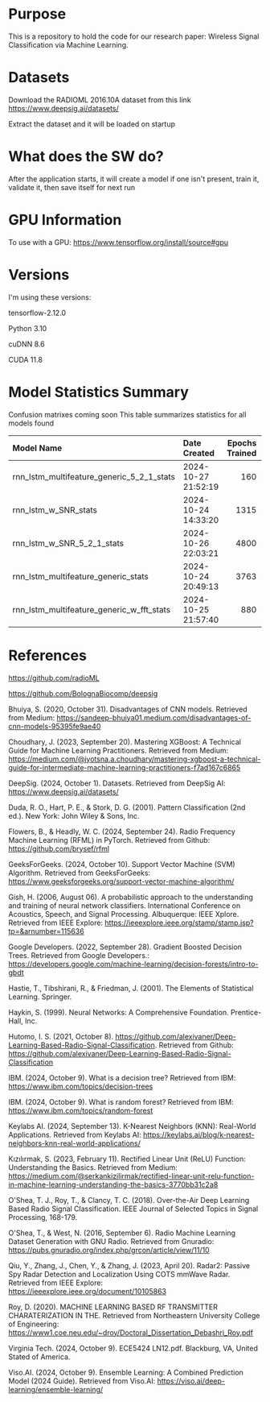 # Purpose

This is a repository to hold the code for our research paper: Wireless Signal Classification via Machine Learning.

# Datasets

Download the RADIOML 2016.10A dataset from this link https://www.deepsig.ai/datasets/

Extract the dataset and it will be loaded on startup

# What does the SW do?
After the application starts, it will create a model if one isn't present, train it, validate it, then save itself for next run

# GPU Information
To use with a GPU:
https://www.tensorflow.org/install/source#gpu

# Versions
I'm using these versions:

tensorflow-2.12.0

Python 3.10	

cuDNN 8.6

CUDA 11.8


# Model Statistics Summary
Confusion matrixes coming soon
This table summarizes statistics for all models found

| Model Name                                | Date Created        |   Epochs Trained |   Best Accuracy |   Current Accuracy | Last Trained        |
|:------------------------------------------|:--------------------|-----------------:|----------------:|-------------------:|:--------------------|
| rnn_lstm_multifeature_generic_5_2_1_stats | 2024-10-27 21:52:19 |              160 |        0.527705 |           0.520023 | 2024-10-27 23:02:44 |
| rnn_lstm_w_SNR_stats                      | 2024-10-24 14:33:20 |             1315 |        0.657091 |           0.654955 | 2024-10-26 15:51:42 |
| rnn_lstm_w_SNR_5_2_1_stats                | 2024-10-26 22:03:21 |             4800 |        0.675909 |           0.674455 | 2024-10-27 23:04:09 |
| rnn_lstm_multifeature_generic_stats       | 2024-10-24 20:49:13 |             3763 |        0.550136 |           0.538636 | 2024-10-27 21:42:37 |
| rnn_lstm_multifeature_generic_w_fft_stats | 2024-10-25 21:57:40 |              880 |        0.517455 |           0.515477 | 2024-10-26 11:55:08 |


# References

https://github.com/radioML

https://github.com/BolognaBiocomp/deepsig

​​Bhuiya, S. (2020, October 31). Disadvantages of CNN models. Retrieved from Medium: https://sandeep-bhuiya01.medium.com/disadvantages-of-cnn-models-95395fe9ae40 

​Choudhary, J. (2023, September 20). Mastering XGBoost: A Technical Guide for Machine Learning Practitioners. Retrieved from Medium: https://medium.com/@jyotsna.a.choudhary/mastering-xgboost-a-technical-guide-for-intermediate-machine-learning-practitioners-f7ad167c6865 

​DeepSig. (2024, October 1). Datasets. Retrieved from DeepSig AI: https://www.deepsig.ai/datasets/ 

​Duda, R. O., Hart, P. E., & Stork, D. G. (2001). Pattern Classification (2nd ed.). New York: John Wiley & Sons, Inc. 

​Flowers, B., & Headly, W. C. (2024, September 24). Radio Frequency Machine Learning (RFML) in PyTorch. Retrieved from Github: https://github.com/brysef/rfml 

​GeeksForGeeks. (2024, October 10). Support Vector Machine (SVM) Algorithm. Retrieved from GeeksForGeeks: https://www.geeksforgeeks.org/support-vector-machine-algorithm/ 

​Gish, H. (2006, August 06). A probabilistic approach to the understanding and training of neural network classifiers. International Conference on Acoustics, Speech, and Signal Processing. Albuquerque: IEEE Xplore. Retrieved from IEEE Explore: https://ieeexplore.ieee.org/stamp/stamp.jsp?tp=&arnumber=115636 

​Google Developers. (2022, September 28). Gradient Boosted Decision Trees. Retrieved from Google Developers.: https://developers.google.com/machine-learning/decision-forests/intro-to-gbdt 

​Hastie, T., Tibshirani, R., & Friedman, J. (2001). The Elements of Statistical Learning. Springer. 

​Haykin, S. (1999). Neural Networks: A Comprehensive Foundation. Prentice-Hall, Inc. 

​Hutomo, I. S. (2021, October 8). https://github.com/alexivaner/Deep-Learning-Based-Radio-Signal-Classification. Retrieved from Github: https://github.com/alexivaner/Deep-Learning-Based-Radio-Signal-Classification 

​IBM. (2024, October 9). What is a decision tree? Retrieved from IBM: https://www.ibm.com/topics/decision-trees 

​IBM. (2024, October 9). What is random forest? Retrieved from IBM: https://www.ibm.com/topics/random-forest 

​Keylabs AI. (2024, September 13). K-Nearest Neighbors (KNN): Real-World Applications. Retrieved from Keylabs AI: https://keylabs.ai/blog/k-nearest-neighbors-knn-real-world-applications/ 

​Kızılırmak, S. (2023, February 11). Rectified Linear Unit (ReLU) Function: Understanding the Basics. Retrieved from Medium: https://medium.com/@serkankizilirmak/rectified-linear-unit-relu-function-in-machine-learning-understanding-the-basics-3770bb31c2a8 

​O'Shea, T. J., Roy, T., & Clancy, T. C. (2018). Over-the-Air Deep Learning Based Radio Signal Classification. IEEE Journal of Selected Topics in Signal Processing, 168-179. 

​O'Shea, T., & West, N. (2016, September 6). Radio Machine Learning Dataset Generation with GNU Radio. Retrieved from Gnuradio: https://pubs.gnuradio.org/index.php/grcon/article/view/11/10 

​Qiu, Y., Zhang, J., Chen, Y., & Zhang, J. (2023, April 20). Radar2: Passive Spy Radar Detection and Localization Using COTS mmWave Radar. Retrieved from IEEE Explore: https://ieeexplore.ieee.org/document/10105863 

​Roy, D. (2020). MACHINE LEARNING BASED RF TRANSMITTER CHARATERIZATION IN THE. Retrieved from Northeastern University College of Engineering: https://www1.coe.neu.edu/~droy/Doctoral_Dissertation_Debashri_Roy.pdf 

​Virginia Tech. (2024, October 9). ECE5424 LN12.pdf. Blackburg, VA, United Stated of America. 

​Viso.AI. (2024, October 9). Ensemble Learning: A Combined Prediction Model (2024 Guide). Retrieved from Viso.AI: https://viso.ai/deep-learning/ensemble-learning/ 

​​​ 